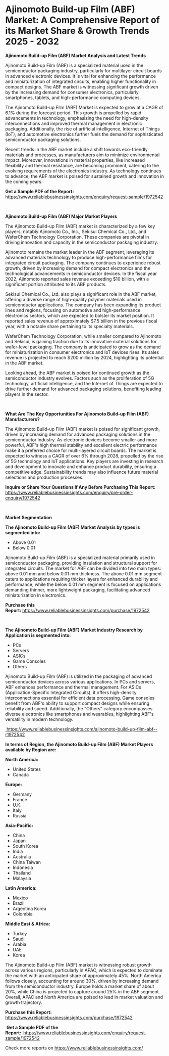 <p><h1>Ajinomoto Build-up Film (ABF) Market: A Comprehensive Report of its Market Share & Growth Trends 2025 - 2032</h1></p><p><strong>Ajinomoto Build-up Film (ABF) Market Analysis and Latest Trends</strong></p>
<p><p>Ajinomoto Build-up Film (ABF) is a specialized material used in the semiconductor packaging industry, particularly for multilayer circuit boards in advanced electronic devices. It is vital for enhancing the performance and miniaturization of integrated circuits, enabling higher functionality in compact designs. The ABF market is witnessing significant growth driven by the increasing demand for consumer electronics, particularly smartphones, tablets, and high-performance computing devices.</p><p>The Ajinomoto Build-up Film (ABF) Market is expected to grow at a CAGR of 6.1% during the forecast period. This growth is propelled by rapid advancements in technology, emphasizing the need for high-density interconnections and improved thermal management in electronic packaging. Additionally, the rise of artificial intelligence, Internet of Things (IoT), and automotive electronics further fuels the demand for sophisticated semiconductor packaging solutions.</p><p>Recent trends in the ABF market include a shift towards eco-friendly materials and processes, as manufacturers aim to minimize environmental impact. Moreover, innovations in material properties, like increased flexibility and thermal resistance, are becoming prominent, catering to the evolving requirements of the electronics industry. As technology continues to advance, the ABF market is poised for sustained growth and innovation in the coming years.</p></p>
<p><strong>Get a Sample PDF of the Report:&nbsp;</strong> <a href="https://www.reliablebusinessinsights.com/enquiry/request-sample/1972542?utm_campaign=3356&utm_medium=2&utm_source=Github&utm_content=ia&utm_term=03042025&utm_id=ajinomoto-build-up-film-abf">https://www.reliablebusinessinsights.com/enquiry/request-sample/1972542</a></p>
<p>&nbsp;</p>
<p><strong>Ajinomoto Build-up Film (ABF) Major Market Players</strong></p>
<p><p>The Ajinomoto Build-up Film (ABF) market is characterized by a few key players, notably Ajinomoto Co., Inc., Sekisui Chemical Co., Ltd., and WaferChem Technology Corporation. These companies are pivotal in driving innovation and capacity in the semiconductor packaging industry.</p><p>Ajinomoto remains the market leader in the ABF segment, leveraging its advanced materials technology to produce high-performance films for integrated circuit packaging. The company continues to experience robust growth, driven by increasing demand for compact electronics and the technological advancements in semiconductor devices. In the fiscal year 2022, Ajinomoto reported sales revenue exceeding $10 billion, with a significant portion attributed to its ABF products.</p><p>Sekisui Chemical Co., Ltd. also plays a significant role in the ABF market, offering a diverse range of high-quality polymer materials used in semiconductor applications. The company has been expanding its product lines and regions, focusing on automotive and high-performance electronics sectors, which are expected to bolster its market position. It reported sales revenue of approximately $7.5 billion in the previous fiscal year, with a notable share pertaining to its specialty materials.</p><p>WaferChem Technology Corporation, while smaller compared to Ajinomoto and Sekisui, is gaining traction due to its innovative material solutions for wafer-level packaging. The company is anticipated to grow as the demand for miniaturization in consumer electronics and IoT devices rises. Its sales revenue is projected to reach $200 million by 2024, highlighting its potential in the ABF market.</p><p>Looking ahead, the ABF market is poised for continued growth as the semiconductor industry evolves. Factors such as the proliferation of 5G technology, artificial intelligence, and the Internet of Things are expected to drive further demand for advanced packaging solutions, benefiting leading players in the sector.</p></p>
<p>&nbsp;</p>
<p><strong>What Are The Key Opportunities For Ajinomoto Build-up Film (ABF) Manufacturers?</strong></p>
<p><p>The Ajinomoto Build-up Film (ABF) market is poised for significant growth, driven by increasing demand for advanced packaging solutions in the semiconductor industry. As electronic devices become smaller and more powerful, ABF's high thermal stability and excellent electric performance make it a preferred choice for multi-layered circuit boards. The market is expected to witness a CAGR of over 6% through 2028, propelled by the rise of 5G technology and IoT applications. Key players are investing in research and development to innovate and enhance product durability, ensuring a competitive edge. Sustainability trends may also influence future material selections and production processes.</p></p>
<p><strong>Inquire or Share Your Questions If Any Before Purchasing This Report:</strong> <a href="https://www.reliablebusinessinsights.com/enquiry/pre-order-enquiry/1972542?utm_campaign=3356&utm_medium=2&utm_source=Github&utm_content=ia&utm_term=03042025&utm_id=ajinomoto-build-up-film-abf">https://www.reliablebusinessinsights.com/enquiry/pre-order-enquiry/1972542</a></p>
<p>&nbsp;</p>
<p><strong>Market Segmentation</strong></p>
<p><strong>The Ajinomoto Build-up Film (ABF) Market Analysis by types is segmented into:</strong></p>
<p><ul><li>Above 0.01</li><li>Below 0.01</li></ul></p>
<p><p>Ajinomoto Build-up Film (ABF) is a specialized material primarily used in semiconductor packaging, providing insulation and structural support for integrated circuits. The market for ABF can be divided into two main types: above 0.01 mm and below 0.01 mm thickness. The above 0.01 mm segment caters to applications requiring thicker layers for enhanced durability and performance, while the below 0.01 mm segment is focused on applications demanding thinner, more lightweight packaging, facilitating advanced miniaturization in electronics.</p></p>
<p><strong>Purchase this Report:&nbsp;</strong><a href="https://www.reliablebusinessinsights.com/purchase/1972542?utm_campaign=3356&utm_medium=2&utm_source=Github&utm_content=ia&utm_term=03042025&utm_id=ajinomoto-build-up-film-abf">https://www.reliablebusinessinsights.com/purchase/1972542</a></p>
<p>&nbsp;</p>
<p><strong>The Ajinomoto Build-up Film (ABF) Market Industry Research by Application is segmented into:</strong></p>
<p><ul><li>PCs</li><li>Servers</li><li>ASICs</li><li>Game Consoles</li><li>Others</li></ul></p>
<p><p>Ajinomoto Build-up Film (ABF) is utilized in the packaging of advanced semiconductor devices across various applications. In PCs and servers, ABF enhances performance and thermal management. For ASICs (Application-Specific Integrated Circuits), it offers high-density interconnections essential for efficient data processing. Game consoles benefit from ABF's ability to support compact designs while ensuring reliability and speed. Additionally, the "Others" category encompasses diverse electronics like smartphones and wearables, highlighting ABF's versatility in modern technology.</p></p>
<p><a href="https://www.reliablebusinessinsights.com/ajinomoto-build-up-film-abf--r1972542?utm_campaign=3356&utm_medium=2&utm_source=Github&utm_content=ia&utm_term=03042025&utm_id=ajinomoto-build-up-film-abf">&nbsp;https://www.reliablebusinessinsights.com/ajinomoto-build-up-film-abf--r1972542</a></p>
<p><strong>In terms of Region, the Ajinomoto Build-up Film (ABF) Market Players available by Region are:</strong></p>
<p>
    <p> <strong> North America: </strong>
        <ul>
            <li>United States</li>
            <li>Canada</li>
        </ul>
        </p> 
    <p> <strong> Europe: </strong>
        <ul>
            <li>Germany</li>
            <li>France</li>
            <li>U.K.</li>
            <li>Italy</li>
            <li>Russia</li>
        </ul>
        </p> 
    <p> <strong> Asia-Pacific: </strong>
        <ul>
            <li>China</li>
            <li>Japan</li>
            <li>South Korea</li>
            <li>India</li>
            <li>Australia</li>
            <li>China Taiwan</li>
            <li>Indonesia</li>
            <li>Thailand</li>
            <li>Malaysia</li>
        </ul>
        </p> 
    <p> <strong> Latin America: </strong>
        <ul>
            <li>Mexico</li>
            <li>Brazil</li>
            <li>Argentina Korea</li>
            <li>Colombia</li>
        </ul>
        </p> 
    <p> <strong> Middle East & Africa: </strong>
        <ul>
            <li>Turkey</li>
            <li>Saudi</li>
            <li>Arabia</li>
            <li>UAE</li>
            <li>Korea</li>
        </ul>
    </p>
    </p>
<p><p>The Ajinomoto Build-up Film (ABF) market is witnessing robust growth across various regions, particularly in APAC, which is expected to dominate the market with an anticipated share of approximately 45%. North America follows closely, accounting for around 30%, driven by increasing demand from the semiconductor industry. Europe holds a market share of about 20%, while China is projected to capture around 25% in the ABF segment. Overall, APAC and North America are poised to lead in market valuation and growth trajectory.</p></p>
<p><strong>Purchase this Report: </strong><a href="https://www.reliablebusinessinsights.com/purchase/1972542?utm_campaign=3356&utm_medium=2&utm_source=Github&utm_content=ia&utm_term=03042025&utm_id=ajinomoto-build-up-film-abf">https://www.reliablebusinessinsights.com/purchase/1972542</a></p>
<p>&nbsp;<strong>Get a Sample PDF of the Report:&nbsp;&nbsp;</strong><a href="https://www.reliablebusinessinsights.com/enquiry/request-sample/1972542?utm_campaign=3356&utm_medium=2&utm_source=Github&utm_content=ia&utm_term=03042025&utm_id=ajinomoto-build-up-film-abf">https://www.reliablebusinessinsights.com/enquiry/request-sample/1972542</a></p>
<p><strong></strong></p>
<p>Check more reports on <a href="https://www.reliablebusinessinsights.com/?utm_campaign=3356&utm_medium=2&utm_source=Github&utm_content=ia&utm_term=03042025&utm_id=ajinomoto-build-up-film-abf">https://www.reliablebusinessinsights.com/</a></p>